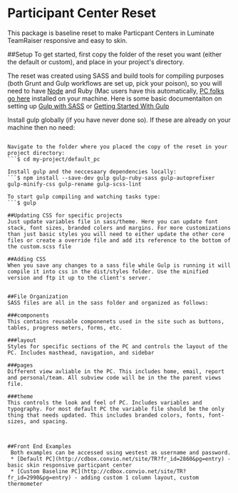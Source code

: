 Participant Center Reset
==============================
This package is baseline reset to make Particpant Centers in Luminate TeamRaiser responsive and easy to skin.


##Setup
To get started, first copy the folder of the reset you want (either the default or custom), and place in your project's directory.
  
The reset was created using SASS and build tools for compiling purposes (both Grunt and Gulp workflows are set up, pick your poison), so you will need to have [Node](https://nodejs.org/en/) and Ruby (Mac users have this automatically, [PC folks go here](https://www.ruby-lang.org/en/documentation/installation/) installed on your machine. Here is some basic documentaiton on setting up [Gulp with SASS](https://travismaynard.com/writing/getting-started-with-gulp) or [Getting Started With Gulp](https://markgoodyear.com/2014/01/getting-started-with-gulp/)

Install gulp globally (if you have never done so). If these are already on your machine then no need:
```$ npm install -g gulp

Navigate to the folder where you placed the copy of the reset in your project directory:
```$ cd my-project/default_pc

Install gulp and the neccesaary dependencies locally:
```$ npm install --save-dev gulp gulp-ruby-sass gulp-autoprefixer gulp-minify-css gulp-rename gulp-scss-lint

To start gulp compiling and watching tasks type:
```$ gulp

##Updating CSS for specific projects
Just update variables file in sass/theme. Here you can update font stack, font sizes, branded colers and margins. For more customizations than just basic styles you will need to either update the other core files or create a override file and add its reference to the bottom of the custom.scss file

##Adding CSS
When you save any changes to a sass file while Gulp is running it will compile it into css in the dist/styles folder. Use the minified version and ftp it up to the client's server. 


##File Organization
SASS files are all in the sass folder and organized as follows:

###components
This contains reusable componenets used in the site such as buttons, tables, progress meters, forms, etc.

###layout
Styles for specific sections of the PC and controls the layout of the PC. Includes masthead, navigation, and sidebar

###pages
Different view avliable in the PC. This includes home, email, report and personal/team. All subview code will be in the the parent views file.

###theme
This controls the look and feel of PC. Includes variables and typography. For most default PC the variable file should be the only thing that needs updated. This includes branded colors, fonts, font-sizes, and spacing. 



##Front End Examples
 Both examples can be accessed using westest as username and password.
 * [Default PC](http://cdbox.convio.net/site/TR?fr_id=2860&pg=entry) - basic skin responsive particpant center
 * [Custom Baseline PC](http://cdbox.convio.net/site/TR?fr_id=2990&pg=entry) - adding custom 1 column layout, custom thermometer
